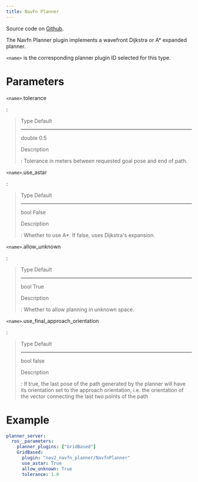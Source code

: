 ```yaml
---
title: NavFn Planner
---
```


Source code on [Github](https://github.com/ros-planning/navigation2/tree/main/nav2_navfn_planner).

The Navfn Planner plugin implements a wavefront Dijkstra or A\* expanded planner.

`<name>` is the corresponding planner plugin ID selected for this type.

# Parameters

`<name>`.tolerance

:

> Type Default
>
> ---
>
> double 0.5
>
> Description
>
> : Tolerance in meters between requested goal pose and end of path.

`<name>`.use_astar

:

> Type Default
>
> ---
>
> bool False
>
> Description
>
> : Whether to use A\*. If false, uses Dijkstra\'s expansion.

`<name>`.allow_unknown

:

> Type Default
>
> ---
>
> bool True
>
> Description
>
> : Whether to allow planning in unknown space.

`<name>`.use_final_approach_orientation

:

> Type Default
>
> ---
>
> bool false
>
> Description
>
> : If true, the last pose of the path generated by the planner will have its orientation set to the approach orientation, i.e. the orientation of the vector connecting the last two points of the path

# Example

```yaml
planner_server:
  ros__parameters:
    planner_plugins: ["GridBased"]
    GridBased:
      plugin: "nav2_navfn_planner/NavfnPlanner"
      use_astar: True
      allow_unknown: True
      tolerance: 1.0
```
